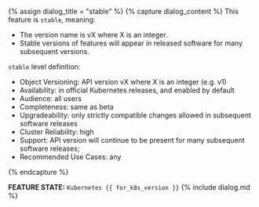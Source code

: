 {% assign dialog_title = "stable" %}
{% capture dialog_content %}
This feature is `stable`, meaning:

* The version name is vX where X is an integer.
* Stable versions of features will appear in released software for many subsequent versions.

`stable` level definition:

* Object Versioning: API version vX where X is an integer (e.g. v1)
* Availability: in official Kubernetes releases, and enabled by default
* Audience: all users
* Completeness: same as beta
* Upgradeability: only strictly compatible changes allowed in subsequent software releases
* Cluster Reliability: high
* Support: API version will continue to be present for many subsequent software releases;
* Recommended Use Cases: any

{% endcapture %}

**FEATURE STATE:** `Kubernetes {{ for_k8s_version }}` {% include dialog.md %}